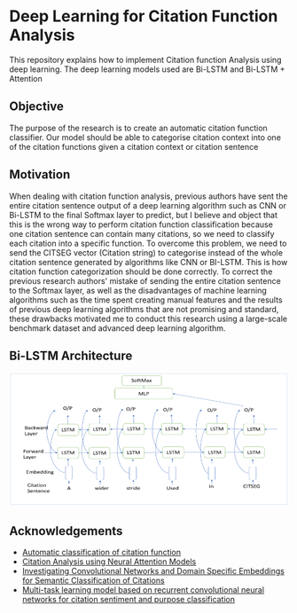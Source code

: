 
# Deep Learning for Citation Function Analysis

This repository explains how to implement Citation function Analysis using deep learning. The deep learning models used are Bi-LSTM and Bi-LSTM + Attention

## Objective
The purpose of the research is to create an automatic citation function classifier. Our model should be able to categorise citation context into one of the citation functions given a citation context or citation sentence

## Motivation

When dealing with citation function analysis, previous authors have sent the entire citation sentence output of a deep learning algorithm such as CNN or Bi-LSTM to the final Softmax layer to predict, but I believe and object that this is the wrong way to perform citation function classification because one citation sentence can contain many citations, so we need to classify each citation into a specific function. To overcome this problem, we need to send the CITSEG vector (Citation string) to categorise instead of the whole citation sentence generated by algorithms like CNN or BI-LSTM. This is how citation function categorization should be done correctly. To correct the previous research authors' mistake of sending the entire citation sentence to the Softmax layer, as well as the disadvantages of machine learning algorithms such as the time spent creating manual features and the results of previous deep learning algorithms that are not promising and standard, these drawbacks motivated me to conduct this research using a large-scale benchmark dataset and advanced deep learning algorithm.

## Bi-LSTM Architecture

![Bi-LSTM](https://github.com/phanipulagala619/citation-function-classification/blob/main/bilstm%20architecture.PNG)

 
## Acknowledgements

 - [Automatic classification of citation function](https://dl.acm.org/doi/10.5555/1610075.1610091)
 - [Citation Analysis using Neural Attention Models](https://aclanthology.org/W16-6109/)
 - [Investigating Convolutional Networks and Domain Specific Embeddings for Semantic Classification of Citations](http://madoc.bib.uni-mannheim.de/42818/1/WOSP_2017_paper_7%20%289%29.pdf)
 - [Multi-task learning model based on recurrent convolutional neural networks for citation sentiment and purpose classification](https://www.semanticscholar.org/paper/Multi-task-learning-model-based-on-recurrent-neural-Yousif-Niu/79ce56d98921073f2310cd57d1c6a4126b79f7a7)
  
